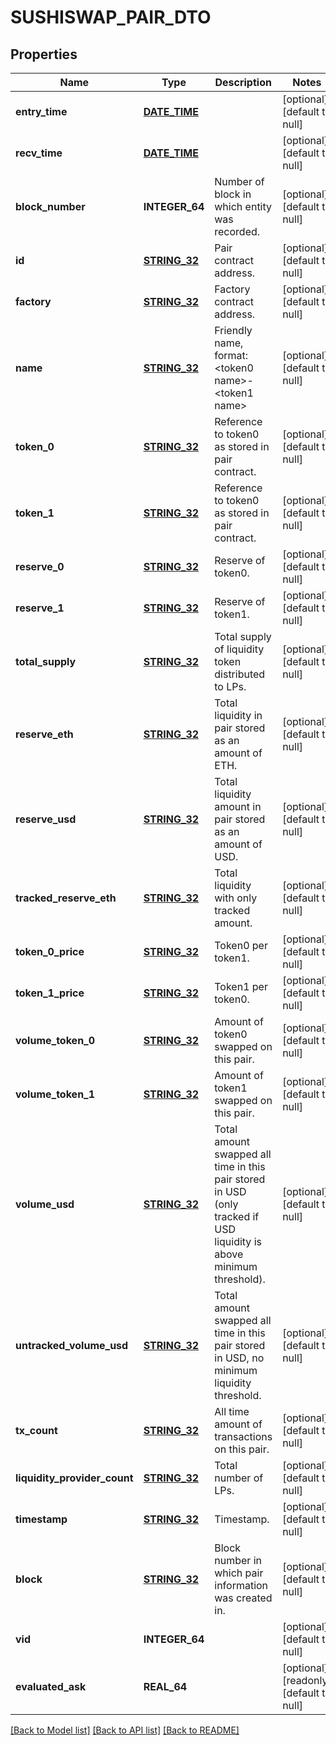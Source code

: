 # SUSHISWAP_PAIR_DTO

## Properties
Name | Type | Description | Notes
------------ | ------------- | ------------- | -------------
**entry_time** | [**DATE_TIME**](DATE_TIME.md) |  | [optional] [default to null]
**recv_time** | [**DATE_TIME**](DATE_TIME.md) |  | [optional] [default to null]
**block_number** | **INTEGER_64** | Number of block in which entity was recorded. | [optional] [default to null]
**id** | [**STRING_32**](STRING_32.md) | Pair contract address. | [optional] [default to null]
**factory** | [**STRING_32**](STRING_32.md) | Factory contract address. | [optional] [default to null]
**name** | [**STRING_32**](STRING_32.md) | Friendly name, format: &lt;token0 name&gt;-&lt;token1 name&gt; | [optional] [default to null]
**token_0** | [**STRING_32**](STRING_32.md) | Reference to token0 as stored in pair contract. | [optional] [default to null]
**token_1** | [**STRING_32**](STRING_32.md) | Reference to token0 as stored in pair contract. | [optional] [default to null]
**reserve_0** | [**STRING_32**](STRING_32.md) | Reserve of token0. | [optional] [default to null]
**reserve_1** | [**STRING_32**](STRING_32.md) | Reserve of token1. | [optional] [default to null]
**total_supply** | [**STRING_32**](STRING_32.md) | Total supply of liquidity token distributed to LPs. | [optional] [default to null]
**reserve_eth** | [**STRING_32**](STRING_32.md) | Total liquidity in pair stored as an amount of ETH. | [optional] [default to null]
**reserve_usd** | [**STRING_32**](STRING_32.md) | Total liquidity amount in pair stored as an amount of USD. | [optional] [default to null]
**tracked_reserve_eth** | [**STRING_32**](STRING_32.md) | Total liquidity with only tracked amount. | [optional] [default to null]
**token_0_price** | [**STRING_32**](STRING_32.md) | Token0 per token1. | [optional] [default to null]
**token_1_price** | [**STRING_32**](STRING_32.md) | Token1 per token0. | [optional] [default to null]
**volume_token_0** | [**STRING_32**](STRING_32.md) | Amount of token0 swapped on this pair. | [optional] [default to null]
**volume_token_1** | [**STRING_32**](STRING_32.md) | Amount of token1 swapped on this pair. | [optional] [default to null]
**volume_usd** | [**STRING_32**](STRING_32.md) | Total amount swapped all time in this pair stored in USD (only tracked if USD liquidity is above minimum threshold). | [optional] [default to null]
**untracked_volume_usd** | [**STRING_32**](STRING_32.md) | Total amount swapped all time in this pair stored in USD, no minimum liquidity threshold. | [optional] [default to null]
**tx_count** | [**STRING_32**](STRING_32.md) | All time amount of transactions on this pair. | [optional] [default to null]
**liquidity_provider_count** | [**STRING_32**](STRING_32.md) | Total number of LPs. | [optional] [default to null]
**timestamp** | [**STRING_32**](STRING_32.md) | Timestamp. | [optional] [default to null]
**block** | [**STRING_32**](STRING_32.md) | Block number in which pair information was created in. | [optional] [default to null]
**vid** | **INTEGER_64** |  | [optional] [default to null]
**evaluated_ask** | **REAL_64** |  | [optional] [readonly] [default to null]

[[Back to Model list]](../README.md#documentation-for-models) [[Back to API list]](../README.md#documentation-for-api-endpoints) [[Back to README]](../README.md)


